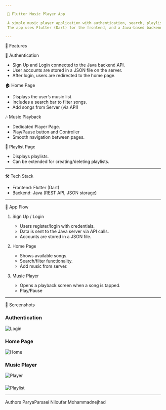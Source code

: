 ```yaml
---

 🎵 Flutter Music Player App

 A simple music player application with authentication, search, playlists, and playback features.
 The app uses Flutter (Dart) for the frontend, and a Java-based backend API that manages user accounts and music data.

---
```


 🚀 Features

 🔐 Authentication
 - Sign Up and Login connected to the Java backend API.
 - User accounts are stored in a JSON file on the server.
 - After login, users are redirected to the home page.

 🏠 Home Page
 - Displays the user’s music list.
 - Includes a search bar to filter songs.
 - Add songs from Server (via API)

 🎶 Music Playback
 - Dedicated Player Page.
 - Play/Pause button and Controller
 - Smooth navigation between pages.

 📂 Playlist Page
 - Displays playlists.
 - Can be extended for creating/deleting playlists.

---

 🛠️ Tech Stack
 - Frontend: Flutter (Dart)
 - Backend: Java (REST API, JSON storage)

---

 📱 App Flow

 1. Sign Up / Login
    - Users register/login with credentials.
    - Data is sent to the Java server via API calls.
    - Accounts are stored in a JSON file.

 2. Home Page
    - Shows available songs.
    - Search/filter functionality.
    - Add music from server.

 3. Music Player
    - Opens a playback screen when a song is tapped.
    - Play/Pause

---

 📸 Screenshots  

### Authentication  
![Login](assets/login.png)

### Home Page  
![Home](assets/home.png)

### Music Player  
![Player]()


###
![Playlist](assets/playlist.png)

---
Authors
ParyaParsaei
Niloufar Mohammadnejhad
